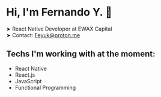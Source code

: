 # Hi, I'm Fernando Y. 👋

➤ React Native Developer at EWAX Capital  
➤ Contact: Feyuk@proton.me  

## Techs I'm working with at the moment:

- React Native
- React.js
- JavaScript
- Functional Programming
